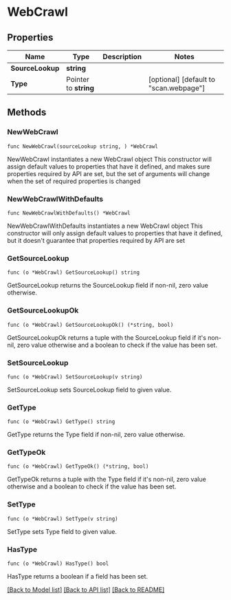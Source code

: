 # WebCrawl

## Properties

Name | Type | Description | Notes
------------ | ------------- | ------------- | -------------
**SourceLookup** | **string** |  | 
**Type** | Pointer to **string** |  | [optional] [default to "scan.webpage"]

## Methods

### NewWebCrawl

`func NewWebCrawl(sourceLookup string, ) *WebCrawl`

NewWebCrawl instantiates a new WebCrawl object
This constructor will assign default values to properties that have it defined,
and makes sure properties required by API are set, but the set of arguments
will change when the set of required properties is changed

### NewWebCrawlWithDefaults

`func NewWebCrawlWithDefaults() *WebCrawl`

NewWebCrawlWithDefaults instantiates a new WebCrawl object
This constructor will only assign default values to properties that have it defined,
but it doesn't guarantee that properties required by API are set

### GetSourceLookup

`func (o *WebCrawl) GetSourceLookup() string`

GetSourceLookup returns the SourceLookup field if non-nil, zero value otherwise.

### GetSourceLookupOk

`func (o *WebCrawl) GetSourceLookupOk() (*string, bool)`

GetSourceLookupOk returns a tuple with the SourceLookup field if it's non-nil, zero value otherwise
and a boolean to check if the value has been set.

### SetSourceLookup

`func (o *WebCrawl) SetSourceLookup(v string)`

SetSourceLookup sets SourceLookup field to given value.


### GetType

`func (o *WebCrawl) GetType() string`

GetType returns the Type field if non-nil, zero value otherwise.

### GetTypeOk

`func (o *WebCrawl) GetTypeOk() (*string, bool)`

GetTypeOk returns a tuple with the Type field if it's non-nil, zero value otherwise
and a boolean to check if the value has been set.

### SetType

`func (o *WebCrawl) SetType(v string)`

SetType sets Type field to given value.

### HasType

`func (o *WebCrawl) HasType() bool`

HasType returns a boolean if a field has been set.


[[Back to Model list]](../README.md#documentation-for-models) [[Back to API list]](../README.md#documentation-for-api-endpoints) [[Back to README]](../README.md)


